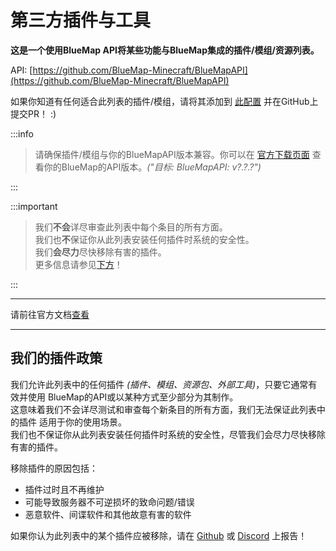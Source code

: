 # 第三方插件与工具

**这是一个使用BlueMap API将某些功能与BlueMap集成的插件/模组/资源列表。**

API: [https://github.com/BlueMap-Minecraft/BlueMapAPI](https://github.com/BlueMap-Minecraft/BlueMapAPI)

如果你知道有任何适合此列表的插件/模组，请将其添加到
[此配置](https://github.com/BlueMap-Minecraft/BlueMapWiki/edit/master/assets/addon_browser/addons.conf)
并在GitHub上提交PR！ :)

:::info

> 请确保插件/模组与你的BlueMapAPI版本兼容。你可以在
> [官方下载页面](https://github.com/BlueMap-Minecraft/BlueMap/releases/latest) 查看你的BlueMap的API版本。*("目标: BlueMapAPI: v?.?.?")*

:::

:::important

> 我们**不会**详尽审查此列表中每个条目的所有方面。     
> 我们也**不**保证你从此列表安装任何插件时系统的安全性。  
> 我们**会尽力**尽快移除有害的插件。  
> 更多信息请参见[下方](#我们的插件政策)！

:::

----

请前往官方文档[查看](https://bluemap.bluecolored.de/3rdPartySupport.html#3rd-party-addons--tools)

----

## 我们的插件政策

我们允许此列表中的任何插件 *(插件、模组、资源包、外部工具)*，只要它通常有效并使用
BlueMap的API或以某种方式至少部分为其制作。  
这意味着我们不会详尽测试和审查每个新条目的所有方面，我们无法保证此列表中的插件
适用于你的使用场景。   
我们也不保证你从此列表安装任何插件时系统的安全性，尽管我们会尽力尽快移除有害的插件。

移除插件的原因包括：
- 插件过时且不再维护
- 可能导致服务器不可逆损坏的致命问题/错误
- 恶意软件、间谍软件和其他故意有害的软件

如果你认为此列表中的某个插件应被移除，请在
[Github](https://github.com/BlueMap-Minecraft/BlueMapWiki/issues/new) 或 [Discord](https://discord.gg/zmkyJa3) 上报告！